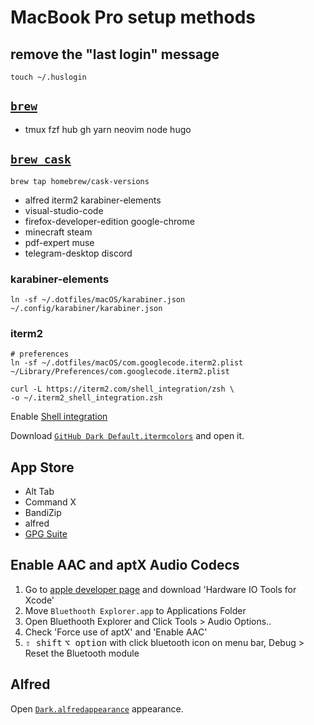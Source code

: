 # MacBook Pro setup methods

## remove the "last login" message

`touch ~/.huslogin`

## [`brew`](https://brew.sh)

- tmux fzf hub gh yarn neovim node hugo

## [`brew cask`](https://caskroom.github.io/)

```
brew tap homebrew/cask-versions
```

- alfred iterm2 karabiner-elements
- visual-studio-code
- firefox-developer-edition google-chrome
- minecraft steam
- pdf-expert muse
- telegram-desktop discord

### karabiner-elements

```
ln -sf ~/.dotfiles/macOS/karabiner.json ~/.config/karabiner/karabiner.json
```

### iterm2

```
# preferences
ln -sf ~/.dotfiles/macOS/com.googlecode.iterm2.plist ~/Library/Preferences/com.googlecode.iterm2.plist

curl -L https://iterm2.com/shell_integration/zsh \
-o ~/.iterm2_shell_integration.zsh
```

Enable [Shell integration](https://iterm2.com/documentation-shell-integration.html)

Download [`GitHub Dark Default.itermcolors`](https://raw.githubusercontent.com/cdalvaro/github-theme-iterm/HEAD/GitHub%20Dark%20Default.itermcolors) and open it.

## App Store

- Alt Tab
- Command X
- BandiZip
- alfred
- [GPG Suite](https://gpgtools.org/)

## Enable AAC and aptX Audio Codecs

1. Go to [apple developer page](https://developer.apple.com/download/more/) and download 'Hardware IO Tools for Xcode'
2. Move `Bluethooth Explorer.app` to Applications Folder
3. Open Bluethooth Explorer and Click Tools > Audio Options..
4. Check 'Force use of aptX' and 'Enable AAC'
5. <kbd>⇧ shift</kbd> <kbd>⌥ option</kbd> with click bluetooth icon on menu bar, Debug > Reset the Bluetooth module

## Alfred

Open [`Dark.alfredappearance`](../Dark.alfredappearance) appearance.
